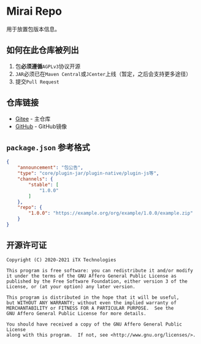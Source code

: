 # Mirai Repo

用于放置包版本信息。

## 如何在此仓库被列出

1. 包**必须遵循**`AGPLv3`协议开源
1. `JAR`必须已在`Maven Central`或`JCenter`上线（暂定，之后会支持更多途径）
1. 提交`Pull Request`

## 仓库链接

* [Gitee](https://gitee.com/peratx/mirai-repo) - 主仓库
* [GitHub](https://github.com/project-mirai/mirai-repo-mirror) - GitHub镜像

## `package.json` 参考格式

```json
{
    "announcement": "包公告",
    "type": "core/plugin-jar/plugin-native/plugin-js等",
    "channels": {
        "stable": [
            "1.0.0"
        ]
    },
    "repo": {
        "1.0.0": "https://example.org/org/example/1.0.0/example.zip"
    }
}
```


## 开源许可证

    Copyright (C) 2020-2021 iTX Technologies

    This program is free software: you can redistribute it and/or modify
    it under the terms of the GNU Affero General Public License as
    published by the Free Software Foundation, either version 3 of the
    License, or (at your option) any later version.

    This program is distributed in the hope that it will be useful,
    but WITHOUT ANY WARRANTY; without even the implied warranty of
    MERCHANTABILITY or FITNESS FOR A PARTICULAR PURPOSE.  See the
    GNU Affero General Public License for more details.

    You should have received a copy of the GNU Affero General Public License
    along with this program.  If not, see <http://www.gnu.org/licenses/>.
